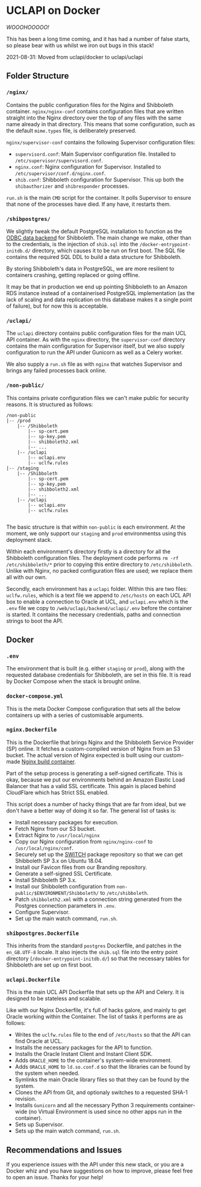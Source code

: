 # UCLAPI on Docker
*WOOOHOOOOO!*

This has been a long time coming, and it has had a number of false starts, so please bear with us whilst we iron out bugs in this stack!

2021-08-31: Moved from uclapi/docker to uclapi/uclapi

## Folder Structure
### `/nginx/`
Contains the public configuration files for the Nginx and Shibboleth container.
`nginx/nginx-conf` contains configuration files that are written straight into the Nginx directory over the top of any files with the same name already in that directory. This means that some configuration, such as the default `mime.types` file, is deliberately preserved.

`nginx/supervisor-conf` contains the following Supervisor configuration files:

- `supervisord.conf`: Main Supervisor configuration file. Installed to `/etc/supervisor/supervisord.conf`.
- `nginx.conf`: Nginx configuration for Supervisor. Installed to `/etc/supervisor/conf.d/nginx.conf`.
- `shib.conf`: Shibboleth configuration for Supervisor. This up both the `shibauthorizer` and `shibresponder` processes.

`run.sh` is the main `CMD` script for the container. It polls Supervisor to ensure that none of the processes have died. If any have, it restarts them.

### `/shibpostgres/`
We slightly tweak the default PostgreSQL installation to function as the [ODBC data backend](https://wiki.shibboleth.net/confluence/display/SP3/ODBCStorageService) for Shibboleth. The main change we make, other than to the credentials, is the injection of `shib.sql` into the `/docker-entrypoint-initdb.d/` directory, which causes it to be run on first boot. The SQL file contains the required SQL DDL to build a data structure for Shibboleth.

By storing Shibboleth's data in PostgreSQL, we are more resilient to containers crashing, getting replaced or going offline.

It may be that in production we end up pointing Shibboleth to an Amazon RDS instance instead of a containerised PostgreSQL implementation (as the lack of scaling and data replication on this database makes it a single point of failure), but for now this is acceptable.

### `/uclapi/`
The `uclapi` directory contains public configuration files for the main UCL API container. As with the `nginx` directory, the `supervisor-conf` directory contains the main configuration for Supervisor itself, but we also supply configuration to run the API under Gunicorn as well as a Celery worker.

We also supply a `run.sh` file as with `nginx` that watches Supervisor and brings any failed processes back online.

### `/non-public/`
This contains private configuration files we can't make public for security reasons. It is structured as follows:
```
/non-public
|-- /prod
    |-- /Shibboleth
        |-- sp-cert.pem
        |-- sp-key.pem
        |-- shibboleth2.xml
        |-- ...
    |-- /uclapi
        |-- uclapi.env
        |-- uclfw.rules
|-- /staging
    |-- /Shibboleth
        |-- sp-cert.pem
        |-- sp-key.pem
        |-- shibboleth2.xml
        |-- ...
    |-- /uclapi
        |-- uclapi.env
        |-- uclfw.rules
    
```
The basic structure is that within `non-public` is each environment. At the moment, we only support our `staging` and `prod` environmentss using this deployment stack.

Within each environment's directory firstly is a directory for all the Shibboleth configuration files. The deployment code performs `rm -rf /etc/shibboleth/*` prior to copying this entire directory to `/etc/shibboleth`. Unlike with Nginx, no packed configuration files are used; we replace them all with our own.

Secondly, each environment has a `uclapi` folder. Within this are two files: `uclfw.rules`, which is a text file we append to `/etc/hosts` on each UCL API box to enable a connection to Oracle at UCL, and `uclapi.env` which is the `.env` file we copy to `/web/uclapi/backend/uclapi/.env` before the container is started. It contains the necessary credentials, paths and connection strings to boot the API.

## Docker
### `.env`
The environment that is built (e.g. either `staging` or `prod`), along with the requested database credentials for Shibboleth, are set in this file. It is read by Docker Compose when the stack is brought online.

### `docker-compose.yml`
This is the meta Docker Compose configuration that sets all the below containers up with a series of customisable arguments.

### `nginx.Dockerfile`
This is the Dockerfile that brings Nginx and the Shibboleth Service Provider (SP) online. It fetches a custom-compiled version of Nginx from an S3 bucket. The actual version of Nginx expected is built using our custom-made [Nginx build container](https://github.com/uclapi/nginx-build).

Part of the setup process is generating a self-signed certificate. This is okay, because we put our environments behind an Amazon Elastic Load Balancer that has a valid SSL certificate. This again is placed behind CloudFlare which has Strict SSL enabled.

This script does a number of hacky things that are far from ideal, but we don't have a better way of doing it so far. The general list of tasks is:

- Install necessary packages for execution.
- Fetch Nginx from our S3 bucket.
- Extract Nginx to `/usr/local/nginx`
- Copy our Nginx configuration from `nginx/nginx-conf` to `/usr/local/nginx/conf`.
- Securely set up the [SWITCH](https://switch.ch) package repository so that we can get Shibboleth SP 3.x on Ubuntu 18.04.
- Install our Favicon files from our Branding repository.
- Generate a self-signed SSL Certificate.
- Install Shibboleth SP 3.x.
- Install our Shibboleth configuration from `non-public/$ENVIRONMENT/Shibboleth/` to `/etc/shibboleth`.
- Patch `shibboleth2.xml` with a connection string generated from the Postgres connection parameters in `.env`.
- Configure Supervisor.
- Set up the main watch command, `run.sh`.

### `shibpostgres.Dockerfile`
This inherits from the standard `postgres` Dockerfile, and patches in the `en_GB.UTF-8` locale. It also injects the `shib.sql` file into the entry point directory (`/docker-entrypoint-initdb.d/`) so that the necessary tables for Shibboleth are set up on first boot.

### `uclapi.Dockerfile`
This is the main UCL API Dockerfile that sets up the API and Celery. It is designed to be stateless and scalable.

Like with our Nginx Dockerfile, it's full of hacks galore, and mainly to get Oracle working within the Container. The list of tasks it performs are as follows:

- Writes the `uclfw.rules` file to the end of `/etc/hosts` so that the API can find Oracle at UCL.
- Installs the necessary packages for the API to function.
- Installs the Oracle Instant Client and Instant Client SDK.
- Adds `ORACLE_HOME` to the container's system-wide environment.
- Adds `ORACLE_HOME` to `ld.so.conf.d` so that the libraries can be found by the system when needed.
- Symlinks the main Oracle library files so that they can be found by the system.
- Clones the API from Git, and optionaly switches to a requested SHA-1 revision.
- Installs `Gunicorn` and all the necessary Python 3 requirements container-wide (no Virtual Environment is used since no other apps run in the container).
- Sets up Supervisor.
- Sets up the main watch command, `run.sh`.

## Recommendations and Issues
If you experience issues with the API under this new stack, or you are a Docker whiz and you have suggestions on how to improve, please feel free to open an issue. Thanks for your help!